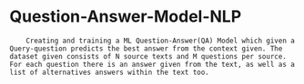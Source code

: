 # Question-Answer-Model-NLP
        Creating and training a ML Question-Answer(QA) Model which given a Query-question predicts the best answer from the context given. The dataset given consists of N source texts and M questions per source. For each question there is an answer given from the text, as well as a list of alternatives answers within the text too.
